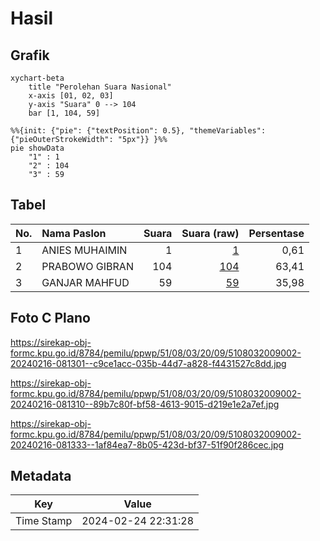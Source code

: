 # Hasil

## Grafik

```mermaid
xychart-beta
    title "Perolehan Suara Nasional"
    x-axis [01, 02, 03]
    y-axis "Suara" 0 --> 104
    bar [1, 104, 59]
```

```mermaid
%%{init: {"pie": {"textPosition": 0.5}, "themeVariables": {"pieOuterStrokeWidth": "5px"}} }%%
pie showData
    "1" : 1
    "2" : 104
    "3" : 59
```

## Tabel

| No. | Nama Paslon    | Suara | Suara (raw) | Persentase |
|:--- |:-------------- | -----:| -----------:| ----------:|
| 1   | ANIES MUHAIMIN | 1     | [1][p-1]    | 0,61       |
| 2   | PRABOWO GIBRAN | 104   | [104][p-2]  | 63,41      |
| 3   | GANJAR MAHFUD  | 59    | [59][p-3]   | 35,98      |


[p-1]: https://github.com/gigit-pemilu/pemilu-2024/blob/main/pilpres/hitung-suara/sub/51-bali/sub/08-buleleng/sub/03-busungbiu/sub/2009-kedis/sub/002-tps/sub/paslon-1.txt
[p-2]: https://github.com/gigit-pemilu/pemilu-2024/blob/main/pilpres/hitung-suara/sub/51-bali/sub/08-buleleng/sub/03-busungbiu/sub/2009-kedis/sub/002-tps/sub/paslon-2.txt
[p-3]: https://github.com/gigit-pemilu/pemilu-2024/blob/main/pilpres/hitung-suara/sub/51-bali/sub/08-buleleng/sub/03-busungbiu/sub/2009-kedis/sub/002-tps/sub/paslon-3.txt

## Foto C Plano

https://sirekap-obj-formc.kpu.go.id/8784/pemilu/ppwp/51/08/03/20/09/5108032009002-20240216-081301--c9ce1acc-035b-44d7-a828-f4431527c8dd.jpg

https://sirekap-obj-formc.kpu.go.id/8784/pemilu/ppwp/51/08/03/20/09/5108032009002-20240216-081310--89b7c80f-bf58-4613-9015-d219e1e2a7ef.jpg

https://sirekap-obj-formc.kpu.go.id/8784/pemilu/ppwp/51/08/03/20/09/5108032009002-20240216-081333--1af84ea7-8b05-423d-bf37-51f90f286cec.jpg


## Metadata

| Key        | Value               |
| ---------- | ------------------- |
| Time Stamp | 2024-02-24 22:31:28 |



